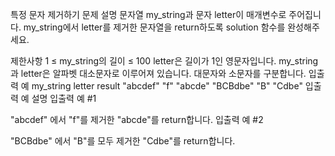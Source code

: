 특정 문자 제거하기
문제 설명
문자열 my_string과 문자 letter이 매개변수로 주어집니다. my_string에서 letter를 제거한 문자열을 return하도록 solution 함수를 완성해주세요.

제한사항
1 ≤ my_string의 길이 ≤ 100
letter은 길이가 1인 영문자입니다.
my_string과 letter은 알파벳 대소문자로 이루어져 있습니다.
대문자와 소문자를 구분합니다.
입출력 예
my_string letter result
"abcdef" "f" "abcde"
"BCBdbe" "B" "Cdbe"
입출력 예 설명
입출력 예 #1

"abcdef" 에서 "f"를 제거한 "abcde"를 return합니다.
입출력 예 #2

"BCBdbe" 에서 "B"를 모두 제거한 "Cdbe"를 return합니다.

